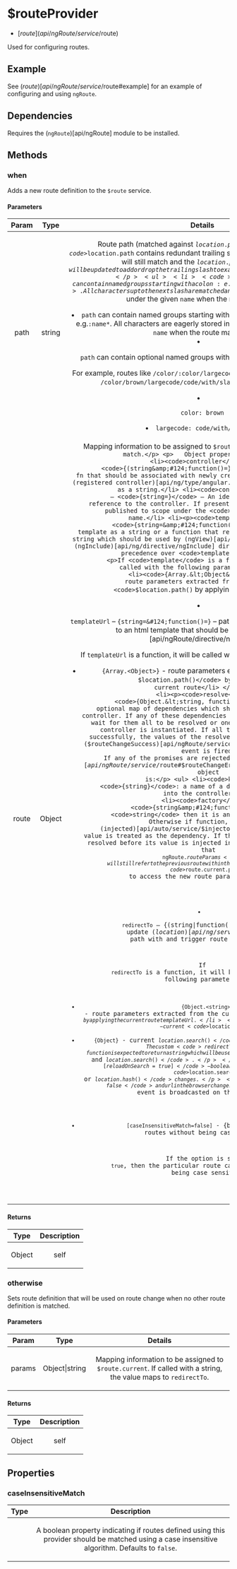 



# $routeProvider


* [$route](api/ngRoute/service/$route)








Used for configuring routes.

## Example
See ($route)[api/ngRoute/service/$route#example] for an example of configuring and using `ngRoute`.

## Dependencies
Requires the (`ngRoute`)[api/ngRoute] module to be installed.







  




## Methods
### when
Adds a new route definition to the `$route` service.


#### Parameters

| Param | Type | Details |
| :--: | :--: | :--: |
| path | string | <p>Route path (matched against <code>$location.path</code>). If <code>$location.path</code> contains redundant trailing slash or is missing one, the route will still match and the <code>$location.path</code> will be updated to add or drop the trailing slash to exactly match the route definition.</p> <ul> <li><code>path</code> can contain named groups starting with a colon: e.g. <code>:name</code>. All characters up to the next slash are matched and stored in <code>$routeParams</code> under the given <code>name</code> when the route matches.</li> <li><code>path</code> can contain named groups starting with a colon and ending with a star: e.g.<code>:name*</code>. All characters are eagerly stored in <code>$routeParams</code> under the given <code>name</code> when the route matches.</li> <li><p><code>path</code> can contain optional named groups with a question mark: e.g.<code>:name?</code>.</p> <p>For example, routes like <code>/color/:color/largecode/:largecode*\/edit</code> will match <code>/color/brown/largecode/code/with/slashes/edit</code> and extract:</p> </li> <li><p><code>color: brown</code></p> </li> <li><code>largecode: code/with/slashes</code>.</li> </ul>  |
| route | Object | <p>Mapping information to be assigned to <code>$route.current</code> on route match.</p> <p>   Object properties:</p> <ul> <li><code>controller</code> – <code>{(string&amp;#124;function()=}</code> – Controller fn that should be associated with newly created scope or the name of a (registered controller)[api/ng/type/angular.Module#controller] if passed as a string.</li> <li><code>controllerAs</code> – <code>{string=}</code> – An identifier name for a reference to the controller. If present, the controller will be published to scope under the <code>controllerAs</code> name.</li> <li><p><code>template</code> – <code>{string=&amp;#124;function()=}</code> – html template as a string or a function that returns an html template as a string which should be used by (ngView)[api/ngRoute/directive/ngView] or (ngInclude)[api/ng/directive/ngInclude] directives. This property takes precedence over <code>templateUrl</code>.</p> <p>If <code>template</code> is a function, it will be called with the following parameters:</p> <ul> <li><code>{Array.&lt;Object&gt;}</code> - route parameters extracted from the current <code>$location.path()</code> by applying the current route</li> </ul> </li> <li><p><code>templateUrl</code> – <code>{string=&amp;#124;function()=}</code> – path or function that returns a path to an html template that should be used by (ngView)[api/ngRoute/directive/ngView].</p> <p>If <code>templateUrl</code> is a function, it will be called with the following parameters:</p> <ul> <li><code>{Array.&lt;Object&gt;}</code> - route parameters extracted from the current <code>$location.path()</code> by applying the current route</li> </ul> </li> <li><p><code>resolve</code> - <code>{Object.&lt;string, function&gt;=}</code> - An optional map of dependencies which should be injected into the controller. If any of these dependencies are promises, the router will wait for them all to be resolved or one to be rejected before the controller is instantiated. If all the promises are resolved successfully, the values of the resolved promises are injected and ($routeChangeSuccess)[api/ngRoute/service/$route#$routeChangeSuccess] event is fired. If any of the promises are rejected the ($routeChangeError)[api/ngRoute/service/$route#$routeChangeError] event is fired. The map object is:</p> <ul> <li><code>key</code> – <code>{string}</code>: a name of a dependency to be injected into the controller.</li> <li><code>factory</code> - <code>{string&amp;#124;function}</code>: If <code>string</code> then it is an alias for a service. Otherwise if function, then it is (injected)[api/auto/service/$injector#invoke] and the return value is treated as the dependency. If the result is a promise, it is resolved before its value is injected into the controller. Be aware that <code>ngRoute.$routeParams</code> will still refer to the previous route within these resolve functions.  Use <code>$route.current.params</code> to access the new route parameters, instead.</li> </ul> </li> <li><p><code>redirectTo</code> – {(string&#124;function())=} – value to update ($location)[api/ng/service/$location] path with and trigger route redirection.</p> <p>If <code>redirectTo</code> is a function, it will be called with the following parameters:</p> <ul> <li><code>{Object.&lt;string&gt;}</code> - route parameters extracted from the current <code>$location.path()</code> by applying the current route templateUrl.</li> <li><code>{string}</code> - current <code>$location.path()</code></li> <li><code>{Object}</code> - current <code>$location.search()</code></li> </ul> <p>The custom <code>redirectTo</code> function is expected to return a string which will be used to update <code>$location.path()</code> and <code>$location.search()</code>.</p> </li> <li><p><code>[reloadOnSearch=true]</code> - {boolean=} - reload route when only <code>$location.search()</code> or <code>$location.hash()</code> changes.</p> <p>If the option is set to <code>false</code> and url in the browser changes, then <code>$routeUpdate</code> event is broadcasted on the root scope.</p> </li> <li><p><code>[caseInsensitiveMatch=false]</code> - {boolean=} - match routes without being case sensitive</p> <p>If the option is set to <code>true</code>, then the particular route can be matched without being case sensitive</p> </li> </ul>  |




#### Returns</h4>

| Type | Description |
| :--: | :--: |
| Object | <p>self</p>  |




### otherwise
Sets route definition that will be used on route change when no other route definition
is matched.


#### Parameters

| Param | Type | Details |
| :--: | :--: | :--: |
| params | Object&#124;string | <p>Mapping information to be assigned to <code>$route.current</code>. If called with a string, the value maps to <code>redirectTo</code>.</p>  |




#### Returns</h4>

| Type | Description |
| :--: | :--: |
| Object | <p>self</p>  |







## Properties
### caseInsensitiveMatch

| Type | Description |
| :--: | :--: |
|  | <p>A boolean property indicating if routes defined using this provider should be matched using a case insensitive algorithm. Defaults to <code>false</code>.</p>  |
  





